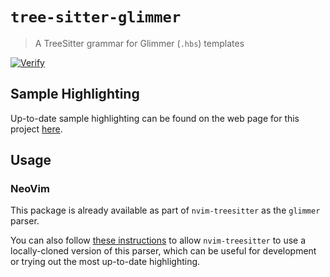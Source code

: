 # `tree-sitter-glimmer`

> A TreeSitter grammar for Glimmer (`.hbs`) templates

[![Verify](https://github.com/ember-tooling/tree-sitter-glimmer/actions/workflows/verify.yml/badge.svg)](https://github.com/ember-tooling/tree-sitter-glimmer/actions/workflows/verify.yml)

## Sample Highlighting

Up-to-date sample highlighting can be found on the web page for this project [here](https://ember-tooling.github.io/tree-sitter-glimmer/).

## Usage

### NeoVim

This package is already available as part of `nvim-treesitter` as the `glimmer` parser.

You can also follow [these instructions](https://github.com/ember-tooling/tree-sitter-glimmer/wiki/Highlighting-in-NeoVim) to allow `nvim-treesitter` to use a locally-cloned version of this parser, which can be useful for development or trying out the most up-to-date highlighting.
